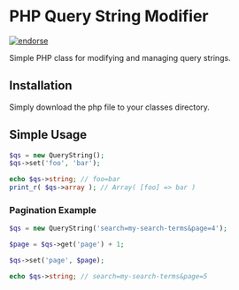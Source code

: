 PHP Query String Modifier 
=========================

[![endorse](https://api.coderwall.com/dayjo/endorsecount.png)](https://coderwall.com/dayjo)

Simple PHP class for modifying and managing query strings.


## Installation
Simply download the php file to your classes directory.

## Simple Usage

```php
$qs = new QueryString();
$qs->set('foo', 'bar');

echo $qs->string; // foo=bar
print_r( $qs->array ); // Array( [foo] => bar )
```

### Pagination Example
```php
$qs = new QueryString('search=my-search-terms&page=4');

$page = $qs->get('page') + 1;

$qs->set('page', $page);

echo $qs->string; // search=my-search-terms&page=5


```
